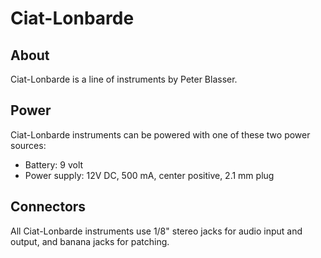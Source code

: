 # Ciat-Lonbarde

## About

Ciat-Lonbarde is a line of instruments by Peter Blasser.

## Power

Ciat-Lonbarde instruments can be powered with one of these two power sources:

* Battery: 9 volt
* Power supply: 12V DC, 500 mA, center positive, 2.1 mm plug

## Connectors

All Ciat-Lonbarde instruments use 1/8" stereo jacks for audio input and output, and banana jacks for patching. 